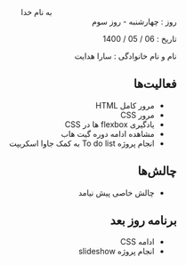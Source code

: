 <div dir="rtl" align="center">
به نام خدا
</div>
<div dir="rtl" align="right">
روز : چهارشنبه - روز سوم

تاریخ : 06 / 05 / 1400

نام و نام خانوادگی : سارا هدایت

## فعالیت‌ها
* مرور کامل HTML
* مرور CSS 
* یادگیری flexbox ها در CSS
* مشاهده ادامه دوره گیت هاب
* انجام پروژه To do list  به کمک جاوا اسکریپت


## چالش‌ها
* چالش خاصی پیش نیامد

## برنامه روز بعد
* ادامه CSS
* انجام پروژه slideshow 

</div>
